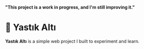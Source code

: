 **"This project is a work in progress, and I'm still improving it."**

# 🌙 Yastık Altı


**Yastık Altı** is a simple web project I built to experiment and learn.  
